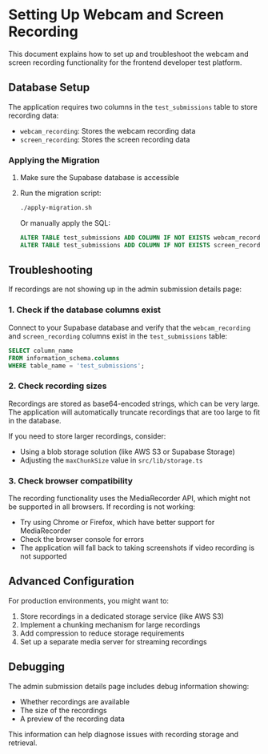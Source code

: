 # Setting Up Webcam and Screen Recording

This document explains how to set up and troubleshoot the webcam and screen recording functionality for the frontend developer test platform.

## Database Setup

The application requires two columns in the `test_submissions` table to store recording data:
- `webcam_recording`: Stores the webcam recording data
- `screen_recording`: Stores the screen recording data

### Applying the Migration

1. Make sure the Supabase database is accessible
2. Run the migration script:
   ```bash
   ./apply-migration.sh
   ```
   
   Or manually apply the SQL:
   ```sql
   ALTER TABLE test_submissions ADD COLUMN IF NOT EXISTS webcam_recording TEXT;
   ALTER TABLE test_submissions ADD COLUMN IF NOT EXISTS screen_recording TEXT;
   ```

## Troubleshooting

If recordings are not showing up in the admin submission details page:

### 1. Check if the database columns exist

Connect to your Supabase database and verify that the `webcam_recording` and `screen_recording` columns exist in the `test_submissions` table:

```sql
SELECT column_name 
FROM information_schema.columns 
WHERE table_name = 'test_submissions';
```

### 2. Check recording sizes

Recordings are stored as base64-encoded strings, which can be very large. The application will automatically truncate recordings that are too large to fit in the database.

If you need to store larger recordings, consider:
- Using a blob storage solution (like AWS S3 or Supabase Storage)
- Adjusting the `maxChunkSize` value in `src/lib/storage.ts`

### 3. Check browser compatibility

The recording functionality uses the MediaRecorder API, which might not be supported in all browsers. If recording is not working:
- Try using Chrome or Firefox, which have better support for MediaRecorder
- Check the browser console for errors
- The application will fall back to taking screenshots if video recording is not supported

## Advanced Configuration

For production environments, you might want to:

1. Store recordings in a dedicated storage service (like AWS S3)
2. Implement a chunking mechanism for large recordings
3. Add compression to reduce storage requirements
4. Set up a separate media server for streaming recordings

## Debugging

The admin submission details page includes debug information showing:
- Whether recordings are available
- The size of the recordings
- A preview of the recording data

This information can help diagnose issues with recording storage and retrieval.
